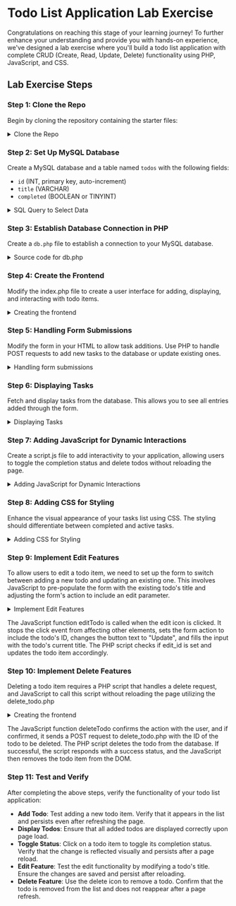# Todo List Application Lab Exercise

Congratulations on reaching this stage of your learning journey! To further enhance your understanding and provide you with hands-on experience, we've designed a lab exercise where you'll build a todo list application with complete CRUD (Create, Read, Update, Delete) functionality using PHP, JavaScript, and CSS.

## Lab Exercise Steps

### Step 1: Clone the Repo

Begin by cloning the repository containing the starter files:

<details>
<summary>Clone the Repo</summary>

```git
git clone https://github.com/teacherryan/phptodos
```

</details>

### Step 2: Set Up MySQL Database

Create a MySQL database and a table named `todos` with the following fields:

- `id` (INT, primary key, auto-increment)
- `title` (VARCHAR)
- `completed` (BOOLEAN or TINYINT)

<details>
<summary>SQL Query to Select Data</summary>

```sql
CREATE DATABASE todos;
USE todos;

CREATE TABLE todos (
    id INT(11) AUTO_INCREMENT PRIMARY KEY,
    title VARCHAR(255) NOT NULL,
    completed BOOLEAN NOT NULL DEFAULT FALSE
);

```

</details>

### Step 3: Establish Database Connection in PHP

Create a `db.php` file to establish a connection to your MySQL database.

<details>
<summary>Source code for db.php</summary>

```php
<?php
$servername = "localhost";
$username = "your_username";
$password = "your_password";
$dbname = "your_dbname";

$conn = new mysqli($servername, $username, $password, $dbname);

if ($conn->connect_error) {
  die("Connection failed: " . $conn->connect_error);
}
?>
```

</details>

### Step 4: Create the Frontend

Modify the index.php file to create a user interface for adding, displaying, and interacting with todo items.

<details>
<summary>Creating the frontend</summary>

```php
// rename your file from index.html to index.php
```

</details>

### Step 5: Handling Form Submissions

Modify the form in your HTML to allow task additions. Use PHP to handle POST requests to add new tasks to the database or update existing ones.

<details>
<summary>Handling form submissions</summary>

```php
<form id="todo-form" method="post" action="index.php">
  <input type="text" id="title" name="title" placeholder="Add Todo..." />
  <button type="submit">Add</button>
</form>

<?php
include 'db.php';
if ($_SERVER["REQUEST_METHOD"] == "POST") {
    $title = htmlspecialchars($_POST['title']);
    if (!empty($title)) {
        $stmt = $conn->prepare("INSERT INTO todos (title, completed) VALUES (?, 0)");
        $stmt->bind_param("s", $title);
        $stmt->execute();
    }
    header("Location: index.php");
    exit();
}
?>
```

</details>

### Step 6: Displaying Tasks

Fetch and display tasks from the database. This allows you to see all entries added through the form.

<details>
<summary>Displaying Tasks</summary>

```php
<div id="todo-list">
  <?php
  $result = $conn->query("SELECT * FROM todos ORDER BY id DESC");
  while ($row = $result->fetch_assoc()):
  ?>
    <div class="<?php echo $row['completed'] ? 'done' : ''; ?>">
      <?php echo htmlspecialchars($row['title']); ?>
    </div>
  <?php endwhile; ?>
</div>

```

</details>

### Step 7: Adding JavaScript for Dynamic Interactions

Create a script.js file to add interactivity to your application, allowing users to toggle the completion status and delete todos without reloading the page.

<details>
<summary>Adding JavaScript for Dynamic Interactions</summary>

```javascript
function deleteTodo(id, element, event) {
  event.stopPropagation();
  if (confirm('Are you sure you want to delete this todo?')) {
    fetch('delete_todo.php', {
      method: 'POST',
      headers: { 'Content-Type': 'application/x-www-form-urlencoded' },
      body: `id=${id}`,
    })
      .then((response) => response.json())
      .then((data) => {
        if (data.success) {
          element.remove();
        }
      })
      .catch((error) => console.error('Error:', error));
  }
}
```

</details>

### Step 8: Adding CSS for Styling

Enhance the visual appearance of your tasks list using CSS. The styling should differentiate between completed and active tasks.

<details>
<summary>Adding CSS for Styling</summary>

```css
.done {
  background-color: #ccc;
}
```

</details>

### Step 9: Implement Edit Features

To allow users to edit a todo item, we need to set up the form to switch between adding a new todo and updating an existing one. This involves JavaScript to pre-populate the form with the existing todo's title and adjusting the form's action to include an edit parameter.

<details>
<summary>Implement Edit Features</summary>

```php
// In index.php within the PHP block handling the form submission
if (isset($_GET['edit_id'])) {
    $id = intval($_GET['edit_id']);
    $title = htmlspecialchars($_POST['title']);
    $stmt = $conn->prepare("UPDATE todos SET title = ? WHERE id = ?");
    $stmt->bind_param("si", $title, $id);
    $stmt->execute();
    header("Location: index.php");
    exit();
}
```

```javascript
// In script.js for handling the edit interaction
function editTodo(id, text, event) {
  event.stopPropagation();
  var form = document.getElementById('todo-form');
  var titleInput = document.getElementById('title');
  var submitButton = document.getElementById('submit-btn');

  titleInput.value = text;
  form.action = 'index.php?edit_id=' + id;
  submitButton.textContent = 'Update';
}
```

</details>

The JavaScript function editTodo is called when the edit icon is clicked. It stops the click event from affecting other elements, sets the form action to include the todo's ID, changes the button text to "Update", and fills the input with the todo's current title. The PHP script checks if edit_id is set and updates the todo item accordingly.

### Step 10: Implement Delete Features

Deleting a todo item requires a PHP script that handles a delete request, and JavaScript to call this script without reloading the page utilizing the delete_todo.php

<details>
<summary>Creating the frontend</summary>

```php
<?php
include 'db.php';
if (isset($_POST['id'])) {
    $id = intval($_POST['id']);
    $stmt = $conn->prepare("DELETE FROM todos WHERE id = ?");
    $stmt->bind_param("i", $id);
    if ($stmt->execute()) {
        echo json_encode(['success' => true]);
    } else {
        echo json_encode(['success' => false]);
    }
}
?>
```

```javascript
// In script.js for handling the delete interaction
function deleteTodo(id, element, event) {
  event.stopPropagation();
  if (confirm('Are you sure you want to delete this todo?')) {
    fetch('delete_todo.php', {
      method: 'POST',
      headers: { 'Content-Type': 'application/x-www-form-urlencoded' },
      body: `id=${id}`,
    })
      .then((response) => response.json())
      .then((data) => {
        if (data.success) {
          element.remove();
        }
      })
      .catch((error) => console.error('Error:', error));
  }
}
```

</details>

The JavaScript function deleteTodo confirms the action with the user, and if confirmed, it sends a POST request to delete_todo.php with the ID of the todo to be deleted. The PHP script deletes the todo from the database. If successful, the script responds with a success status, and the JavaScript then removes the todo item from the DOM.

### Step 11: Test and Verify

After completing the above steps, verify the functionality of your todo list application:

- **Add Todo**: Test adding a new todo item. Verify that it appears in the list and persists even after refreshing the page.
- **Display Todos**: Ensure that all added todos are displayed correctly upon page load.
- **Toggle Status**: Click on a todo item to toggle its completion status. Verify that the change is reflected visually and persists after a page reload.
- **Edit Feature**: Test the edit functionality by modifying a todo's title. Ensure the changes are saved and persist after reloading.
- **Delete Feature**: Use the delete icon to remove a todo. Confirm that the todo is removed from the list and does not reappear after a page refresh.
